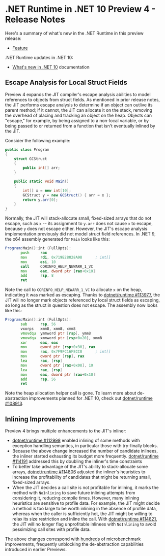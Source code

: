 # .NET Runtime in .NET 10 Preview 4 - Release Notes

Here's a summary of what's new in the .NET Runtime in this preview release:

- [Feature](#feature)

.NET Runtime updates in .NET 10:

- [What's new in .NET 10](https://learn.microsoft.com/dotnet/core/whats-new/dotnet-10/overview) documentation

## Escape Analysis for Local Struct Fields

Preview 4 expands the JIT compiler's escape analysis abilities to model references to objects from struct fields. As mentioned in prior release notes, the JIT performs escape analysis to determine if an object can outlive its parent method; if it cannot, the JIT can allocate it on the stack, removing the overhead of placing and tracking an object on the heap. Objects can "escape," for example, by being assigned to a non-local variable, or by being passed to or returned from a function that isn't eventually inlined by the JIT.

Consider the following example:

```csharp
public class Program
{
    struct GCStruct
    {
        public int[] arr;
    }

    public static void Main()
    {
    	int[] x = new int[10];
        GCStruct y = new GCStruct() { arr = x };
        return y.arr[0];
    }
}
```

Normally, the JIT will stack-allocate small, fixed-sized arrays that do not escape, such as `x` -- its assignment to `y.arr` does not cause `x` to escape, because `y` does not escape either. However, the JIT's escape analysis implementation previously did not model struct field references. In .NET 9, the x64 assembly generated for `Main` looks like this:

```asm
Program:Main():int (FullOpts):
       push     rax
       mov      rdi, 0x719E28028A98      ; int[]
       mov      esi, 10
       call     CORINFO_HELP_NEWARR_1_VC
       mov      eax, dword ptr [rax+0x10]
       add      rsp, 8
       ret
```

Note the call to `CORINFO_HELP_NEWARR_1_VC` to allocate `x` on the heap, indicating it was marked as escaping. Thanks to [dotnet/runtime #113977](https://github.com/dotnet/runtime/pull/113977), the JIT will no longer mark objects referenced by local struct fields as escaping, so long as the struct in question does not escape. The assembly now looks like this:

```asm
Program:Main():int (FullOpts):
       sub      rsp, 56
       vxorps   xmm8, xmm8, xmm8
       vmovdqu  ymmword ptr [rsp], ymm8
       vmovdqa  xmmword ptr [rsp+0x20], xmm8
       xor      eax, eax
       mov      qword ptr [rsp+0x30], rax
       mov      rax, 0x7F9FC16F8CC8      ; int[]
       mov      qword ptr [rsp], rax
       lea      rax, [rsp]
       mov      dword ptr [rax+0x08], 10
       lea      rax, [rsp]
       mov      eax, dword ptr [rax+0x10]
       add      rsp, 56
       ret
```

Note the heap allocation helper call is gone. To learn more about de-abstraction improvements planned for .NET 10, check out [dotnet/runtime #108913](https://github.com/dotnet/runtime/issues/108913).

## Inlining Improvements

Preview 4 brings multiple enhancements to the JIT's inliner:

* [dotnet/runtime #112998](https://github.com/dotnet/runtime/pull/112998) enabled inlining of some methods with exception handling semantics, in particular those with try-finally blocks.
* Because the above change increased the number of candidate inlinees, the inliner started exhausting its budget more frequently. [dotnet/runtime #114191](https://github.com/dotnet/runtime/pull/114191) addressed this by doubling the inliner's time constraints
* To better take advantage of the JIT's ability to stack-allocate some arrays, [dotnet/runtime #114806](https://github.com/dotnet/runtime/pull/114806) adjusted the inliner's heuristics to increase the profitability of candidates that might be returning small, fixed-sized arrays.
* When the JIT decides a call site is not profitable for inlining, it marks the method with `NoInlining` to save future inlining attempts from considering it, reducing compile times. However, many inlining heuristics are sensitive to profile data. For example, the JIT might decide a method is too large to be worth inlining in the absence of profile data, whereas when the caller is sufficiently hot, the JIT might be willing to relax its size restriction and inline the call. With [dotnet/runtime #114821](https://github.com/dotnet/runtime/pull/114821), the JIT will no longer flag unprofitable inlinees with `NoInlining` to avoid pessimizing call sites with profile data.

The above changes correspond with [hundreds](https://github.com/dotnet/runtime/pull/114821#issuecomment-2825645564) of microbenchmark improvements, frequently unblocking the de-abstraction capabilities introduced in earlier Previews.
